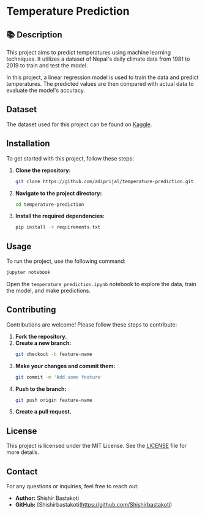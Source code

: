 # Temperature Prediction

## 📚 Description

This project aims to predict temperatures using machine learning techniques. It utilizes a dataset of Nepal's daily climate data from 1981 to 2019 to train and test the model.

In this project, a linear regression model is used to train the data and predict temperatures. The predicted values are then compared with actual data to evaluate the model's accuracy.

## Dataset

The dataset used for this project can be found on [Kaggle](https://www.kaggle.com/datasets/saimondahal/nepal-daily-climate-1981-2019).

## Installation

To get started with this project, follow these steps:

1. **Clone the repository:**
   ```bash
   git clone https://github.com/adiprijal/temperature-prediction.git
   ```
2. **Navigate to the project directory:**
   ```bash
   cd temperature-prediction
   ```
3. **Install the required dependencies:**
   ```bash
   pip install -r requirements.txt
   ```

## Usage

To run the project, use the following command:
```bash
jupyter notebook
```
Open the `temperature_prediction.ipynb` notebook to explore the data, train the model, and make predictions.

## Contributing

Contributions are welcome! Please follow these steps to contribute:

1. **Fork the repository.**
2. **Create a new branch:**
   ```bash
   git checkout -b feature-name
   ```
3. **Make your changes and commit them:**
   ```bash
   git commit -m 'Add some feature'
   ```
4. **Push to the branch:**
   ```bash
   git push origin feature-name
   ```
5. **Create a pull request.**

## License

This project is licensed under the MIT License. See the [LICENSE](LICENSE) file for more details.

## Contact

For any questions or inquiries, feel free to reach out:

- **Author:** Shishir Bastakoti
- **GitHub:** [Shishirbastakoti(https://github.com/Shishirbastakoti)
